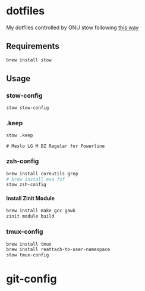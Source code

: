 # dotfiles

My dotfiles controlled by GNU stow following [this way](https://farseerfc.me/using-gnu-stow-to-manage-your-dotfiles.html)

## Requirements

```sh
brew install stow
```

## Usage

### stow-config
```sh
stow stow-config
```

### .keep
```sh
stow .keep
```

`# Meslo LG M DZ Regular for Powerline`

### zsh-config
```sh
brew install coreutils grep
# brew install exa fzf
stow zsh-config
```
#### Install Zinit Module
```sh
brew install make gcc gawk
zinit module build
```

### tmux-config
```sh
brew install tmux
brew install reattach-to-user-namespace
stow tmux-config
```
# git-config
